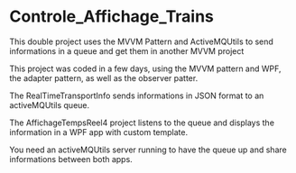 # Controle_Affichage_Trains
This double project uses the MVVM Pattern and ActiveMQUtils to send informations in a queue and get them in another MVVM project

This project was coded in a few days, using the MVVM pattern and WPF, the adapter pattern, as well as the observer patter.

The RealTimeTransportInfo sends informations in JSON format to an activeMQUtils queue.

The AffichageTempsReel4 project listens to the queue and displays the information in a WPF app with custom template.

You need an activeMQUtils server running to have the queue up and share informations between both apps.
